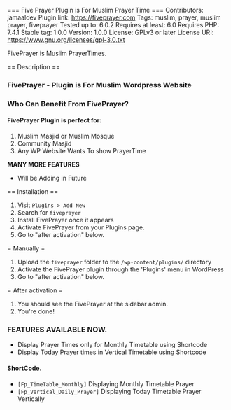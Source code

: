 === Five Prayer Plugin is For Muslim Prayer Time  ===
Contributors: jamaaldev
Plugin link: https://fiveprayer.com
Tags: muslim, prayer, muslim prayer, fiveprayer
Tested up to: 6.0.2
Requires at least: 6.0
Requires PHP: 7.4.1
Stable tag: 1.0.0
Version: 1.0.0
License: GPLv3 or later
License URI: https://www.gnu.org/licenses/gpl-3.0.txt

FivePrayer is Muslim PrayerTimes.

== Description ==

### FivePrayer - Plugin is For Muslim Wordpress Website

### Who Can Benefit From FivePrayer? ###

#### FivePrayer Plugin is perfect for: ####
1. Muslim Masjid or Muslim Mosque
2. Community Masjid
3. Any WP Website Wants To show PrayerTime


**MANY MORE FEATURES**
- Will be Adding in Future


== Installation ==

1. Visit `Plugins > Add New`
2. Search for `fiveprayer`
3. Install FivePrayer once it appears
4. Activate FivePrayer from your Plugins page.
5. Go to "after activation" below.

= Manually =

1. Upload the `fiveprayer` folder to the `/wp-content/plugins/` directory
2. Activate the FivePrayer plugin through the 'Plugins' menu in WordPress
3. Go to "after activation" below.

= After activation =

1. You should see the FivePrayer at the sidebar admin.
2. You're done!

### FEATURES AVAILABLE NOW.
 - Display Prayer Times only for Monthly Timetable using Shortcode
 - Display Today Prayer times in Vertical Timetable using Shortcode


 #### ShortCode.
 - `[Fp_TimeTable_Monthly]`   Displaying Monthly Timetable Prayer 
 - `[Fp_Vertical_Daily_Prayer]`   Displaying Today Timetable Prayer Vertically